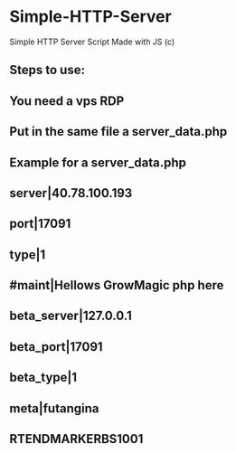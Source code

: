 # Simple-HTTP-Server
Simple HTTP Server Script Made with JS (c)


## Steps to use:
## You need a vps RDP
## Put in the same file a server_data.php
## Example for a server_data.php
## server|40.78.100.193
## port|17091
## type|1
## #maint|Hellows GrowMagic php here
## beta_server|127.0.0.1
## beta_port|17091
## beta_type|1
## meta|futangina
## RTENDMARKERBS1001
